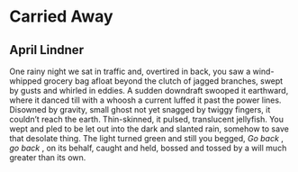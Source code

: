 # Carried Away
## April Lindner
One rainy night we sat in traffic
and, overtired in back, you saw
a wind-whipped grocery bag afloat
beyond the clutch of jagged branches,
swept by gusts and whirled in eddies.
A sudden downdraft swooped it earthward,
where it danced till with a whoosh
a current luffed it past the power lines.
Disowned by gravity, small ghost
not yet snagged by twiggy fingers,
it couldn’t reach the earth. Thin-skinned,
it pulsed, translucent jellyfish.
You wept and pled to be let out
into the dark and slanted rain,
somehow to save that desolate thing.
The light turned green and still you begged,
_Go back_ , _go back_ , on its behalf,
caught and held, bossed and tossed
by a will much greater than its own.